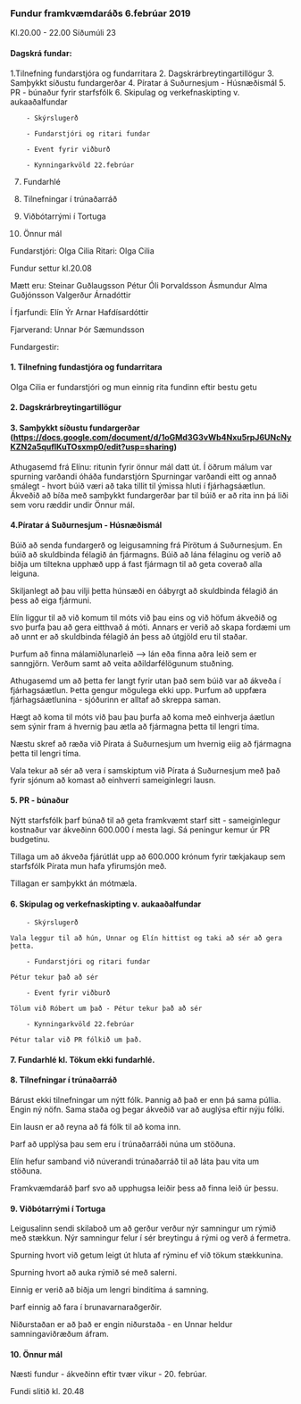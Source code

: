 ### Fundur framkvæmdaráðs 6.febrúar 2019
Kl.20.00 - 22.00 
Síðumúli 23 

#### Dagskrá fundar: 

1.Tilnefning fundarstjóra og fundarritara 
2. Dagskrárbreytingartillögur 
3. Samþykkt síðustu fundargerðar 
4. Píratar á Suðurnesjum - Húsnæðismál 
5. PR - búnaður fyrir starfsfólk 
6. Skipulag og verkefnaskipting v. aukaaðalfundar 

        - Skýrslugerð 

        - Fundarstjóri og ritari fundar 

        - Event fyrir viðburð

        - Kynningarkvöld 22.febrúar 


7. Fundarhlé


 8. Tilnefningar í trúnaðarráð 
 9. Viðbótarrými í Tortuga 
 10. Önnur mál 
 
 
Fundarstjóri: Olga Cilia 
Ritari: Olga Cilia 
    
Fundur settur kl.20.08 

Mætt eru: 
    Steinar Guðlaugsson
    Pétur Óli Þorvaldsson
    Ásmundur Alma Guðjónsson
    Valgerður Árnadóttir 
    
Í fjarfundi: Elín Ýr Arnar Hafdísardóttir 

Fjarverand: 
    Unnar Þór Sæmundsson 
    
    
Fundargestir: 
    
#### 1. Tilnefning fundastjóra og fundarritara
 Olga Cilia er fundarstjóri og mun einnig rita fundinn eftir bestu getu 
 
#### 2. Dagskrárbreytingartillögur 
#### 3. Samþykkt síðustu fundargerðar    (https://docs.google.com/document/d/1oGMd3G3vWb4Nxu5rpJ6UNcNyKZN2a5quflKuTOsxmp0/edit?usp=sharing)

Athugasemd frá Elínu: ritunin fyrir önnur mál datt út. 
Í öðrum málum var spurning varðandi óháða fundarstjórn 
Spurningar varðandi eitt og annað smálegt - hvort búið væri að taka tillit til ýmissa hluti í fjárhagsáætlun. 
Ákveðið að bíða með samþykkt fundargerðar þar til búið er að rita inn þá liði sem voru ræddir undir Önnur mál. 

#### 4.Píratar á Suðurnesjum - Húsnæðismál
Búið að senda fundargerð og leigusamning frá Pírötum á Suðurnesjum. En búið að skuldbinda félagið án fjármagns. Búið að lána félaginu og verið að biðja um tiltekna upphæð upp á fast fjármagn til að geta coverað alla leiguna. 

Skiljanlegt að þau vilji þetta húnsæði en óábyrgt að skuldbinda félagið án þess að eiga fjármuni. 

Elín liggur til að við komum til móts við þau eins og við höfum ákveðið og svo þurfa þau að gera eitthvað á móti. Annars er verið að skapa fordæmi um að unnt er að skuldbinda félagið án þess að útgjöld eru til staðar. 

Þurfum að finna málamiðlunarleið --> lán eða finna aðra leið sem er sanngjörn. Verðum samt að veita aðildarfélögunum stuðning. 

Athugasemd um að þetta fer langt fyrir utan það sem búið var að ákveða í fjárhagsáætlun. Þetta gengur mögulega ekki upp. Þurfum að uppfæra fjárhagsáætlunina - sjóðurinn er alltaf að skreppa saman. 

Hægt að koma til móts við þau 
þau þurfa að koma með einhverja áætlun sem sýnir fram á hvernig þau ætla að fjármagna þetta til lengri tíma. 

Næstu skref að ræða við Pírata á Suðurnesjum um hvernig eiig að fjármagna þetta til lengri tíma. 

Vala tekur að sér að vera í samskiptum við Pírata á Suðurnesjum með það fyrir sjónum að komast að einhverri sameiginlegri lausn. 

#### 5. PR - búnaður 
Nýtt starfsfólk þarf búnað til að geta framkvæmt starf sitt - sameiginlegur kostnaður var ákveðinn 600.000 í mesta lagi. Sá peningur kemur úr PR budgetinu. 

Tillaga um að ákveða fjárútlát upp að 600.000 krónum fyrir tækjakaup sem starfsfólk Pírata mun hafa yfirumsjón með. 

Tillagan er samþykkt án mótmæla. 

#### 6. Skipulag og verkefnaskipting v. aukaaðalfundar 

        - Skýrslugerð 

    Vala leggur til að hún, Unnar og Elín hittist og taki að sér að gera þetta. 

        - Fundarstjóri og ritari fundar 

    Pétur tekur það að sér 

        - Event fyrir viðburð

    Tölum við Róbert um það - Pétur tekur það að sér

        - Kynningarkvöld 22.febrúar

    Pétur talar við PR fólkið um það. 



#### 7. Fundarhlé kl. Tökum ekki fundarhlé. 

#### 8. Tilnefningar í trúnaðarráð 
Bárust ekki tilnefningar um nýtt fólk. Þannig að það er enn þá sama púllia. Engin ný nöfn. Sama staða og þegar ákveðið var að auglýsa eftir nýju fólki. 

Ein lausn er að reyna að fá fólk til að koma inn. 

Þarf að upplýsa þau sem eru í trúnaðarráði núna um stöðuna. 

Elín hefur samband við núverandi trúnaðarráð til að láta þau vita um stöðuna. 

Framkvæmdaráð þarf svo að upphugsa leiðir þess að finna leið úr þessu. 

#### 9. Viðbótarrými í Tortuga 
Leigusalinn sendi skilaboð um að gerður verður nýr samningur um rýmið með stækkun. 
Nýr samningur felur í sér breytingu á rými og verð á fermetra. 

Spurning hvort við getum leigt út hluta af rýminu ef við tökum stækkunina. 

Spurning hvort að auka rýmið sé með salerni. 

Einnig er verið að biðja um lengri binditíma á samning. 

Þarf einnig að fara í brunavarnaraðgerðir. 

Niðurstaðan er að það er engin niðurstaða - en Unnar heldur samningaviðræðum áfram. 

#### 10. Önnur mál 
Næsti fundur - ákveðinn eftir tvær vikur - 20. febrúar. 


Fundi slitið kl. 20.48 




